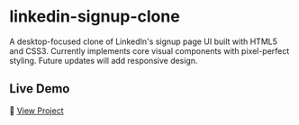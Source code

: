 # linkedin-signup-clone
A desktop-focused clone of LinkedIn's signup page UI built with HTML5 and CSS3. Currently implements core visual components with pixel-perfect styling. Future updates will add responsive design.

## Live Demo  
🔗 [View Project](https://linked-in-signup-clone.netlify.app/) 